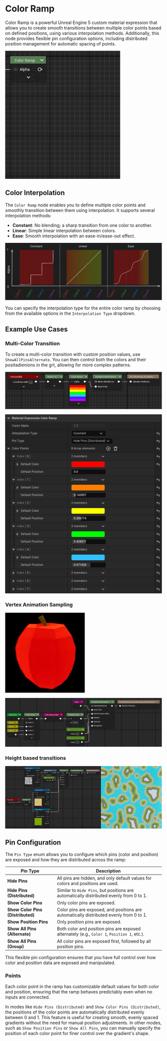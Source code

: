 # Color Ramp

Color Ramp is a powerful Unreal Engine 5 custom material expression that allows you to create smooth transitions between multiple color points based on defined positions, using various interpolation methods. Additionally, this node provides flexible pin configuration options, including distributed position management for automatic spacing of points.

![ColorNode](Images/ColorNode.gif)

## Color Interpolation

The `Color Ramp` node enables you to define multiple color points and smoothly transition between them using interpolation. It supports several interpolation methods:

- **Constant**: No blending; a sharp transition from one color to another.
- **Linear**: Simple linear interpolation between colors.
- **Ease**: Smooth interpolation with an ease-in/ease-out effect.

![InterpolationsGraphs](Images/InterpolationsGraphs.svg)

You can specify the interpolation type for the entire color ramp by choosing from the available options in the `Interpolation Type` dropdown.

## Example Use Cases

### Multi-Color Transition

To create a multi-color transition with custom position values, use `ShowAllPinsAlternate`. You can then control both the colors and their positadienions in the grt, allowing for more complex patterns.

![ColorRampNode_Rainbow_Graph](Images/ColorRampNode_Rainbow_Graph.png)

![ColorRampNode_Rainbow_Details](Images/ColorRampNode_Rainbow_Details.png)

### Vertex Animation Sampling

![ColorRampNode_AppleAnimation](Images/ColorRampNode_AppleAnimation.gif)

![ColorRampNode_AppleAnimation_Graph](Images/ColorRampNode_AppleAnimation_Graph.png)

### Height based transitions

![ColorRampNode_Islands](Images/ColorRampNode_Islands.png)


## Pin Configuration

The `Pin Type` enum allows you to configure which pins (color and position) are exposed and how they are distributed across the ramp:

| Pin Type                          | Description                                                                                 |
| --------------------------------- | ------------------------------------------------------------------------------------------- |
| **Hide Pins**                     | All pins are hidden, and only default values for colors and positions are used.             |
| **Hide Pins (Distributed)**       | Similar to `Hide Pins`, but positions are automatically distributed evenly from 0 to 1.     |
| **Show Color Pins**               | Only color pins are exposed.                                                                |
| **Show Color Pins (Distributed)** | Color pins are exposed, and positions are automatically distributed evenly from 0 to 1.     |
| **Show Position Pins**            | Only position pins are exposed.                                                             |
| **Show All Pins (Alternate)**     | Both color and position pins are exposed alternately (e.g., `Color 1`, `Position 1`, etc.). |
| **Show All Pins (Group)**         | All color pins are exposed first, followed by all position pins.                            |

This flexible pin configuration ensures that you have full control over how color and position data are exposed and manipulated.

### Points

Each color point in the ramp has customizable default values for both color and position, ensuring that the ramp behaves predictably even when no inputs are connected.

In modes like `Hide Pins (Distributed)` and `Show Color Pins (Distributed)`, the positions of the color points are automatically distributed evenly between 0 and 1. This feature is useful for creating smooth, evenly spaced gradients without the need for manual position adjustments. In other modes, such as `Show Position Pins` or `Show All Pins`, you can manually specify the position of each color point for finer control over the gradient's shape.

